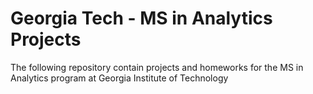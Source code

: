 # Georgia Tech - MS in Analytics Projects
The following repository contain projects and homeworks for the MS in Analytics program at Georgia Institute of Technology
